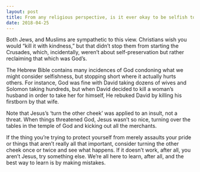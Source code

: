 ```yaml
---
layout: post
title: From any religious perspective, is it ever okay to be selfish to protect yourself?
date: 2018-04-25
---
```


<p>Both Jews, and Muslims are sympathetic to this view. Christians wish you would “kill it with kindness,” but that didn’t stop them from starting the Crusades, which, incidentally, weren’t about self-preservation but rather reclaiming that which was God’s.</p><p>The Hebrew Bible contains many incidences of God condoning what we might consider selfishness, but stopping short where it actually hurts others. For instance, God was fine with David taking dozens of wives and Solomon taking hundreds, but when David decided to kill a woman’s husband in order to take her for himself, He rebuked David by killing his firstborn by that wife.</p><p>Note that Jesus’s ‘turn the other cheek’ was applied to an insult, not a threat. When things threatened God, Jesus wasn’t so nice, turning over the tables in the temple of God and kicking out all the merchants.</p><p>If the thing you’re trying to protect yourself from merely assaults your pride or things that aren’t really all that important, consider turning the other cheek once or twice and see what happens. If it doesn’t work, after all, you aren’t Jesus, try something else. We’re all here to learn, after all, and the best way to learn is by making mistakes.</p>
